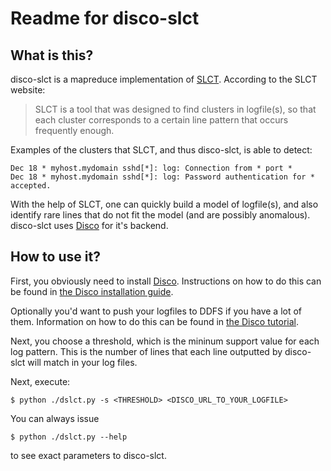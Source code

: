 Readme for disco-slct
=====================

What is this?
-------------

disco-slct is a mapreduce implementation of
[SLCT](http://ristov.users.sourceforge.net/slct/). According to the SLCT
website:

> SLCT is a tool that was designed to find clusters in logfile(s), so that
> each cluster corresponds to a certain line pattern that occurs frequently
> enough.

Examples of the clusters that SLCT, and thus disco-slct, is able to detect:

    Dec 18 * myhost.mydomain sshd[*]: log: Connection from * port *
    Dec 18 * myhost.mydomain sshd[*]: log: Password authentication for * accepted.

With the help of SLCT, one can quickly build a model of logfile(s), and also identify rare lines that do not fit the model (and are possibly anomalous).
disco-slct uses [Disco](http://discoproject.org/) for it's backend.

How to use it?
--------------

First, you obviously need to install [Disco](http://discoproject.org/).
Instructions on how to do this can be found in [the Disco installation
guide](http://discoproject.org/doc/start/install.html).

Optionally you'd want to push your logfiles to DDFS if you have a lot of them.
Information on how to do this can be found in [the Disco
tutorial](http://discoproject.org/doc/start/tutorial.html).

Next, you choose a threshold, which is the mininum support value for each log
pattern. This is the number of lines that each line outputted by disco-slct
will match in your log files.

Next, execute:

    $ python ./dslct.py -s <THRESHOLD> <DISCO_URL_TO_YOUR_LOGFILE>

You can always issue

    $ python ./dslct.py --help

to see exact parameters to disco-slct.
